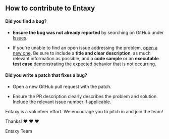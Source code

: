 ## How to contribute to Entaxy

#### **Did you find a bug?**

* **Ensure the bug was not already reported** by searching on GitHub under [Issues](https://github.com/entaxy-project/entaxy/issues).

* If you're unable to find an open issue addressing the problem, [open a new one](https://github.com/entaxy-project/entaxy/issues/new). Be sure to include a **title and clear description**, as much relevant information as possible, and a **code sample** or an **executable test case** demonstrating the expected behavior that is not occurring.

#### **Did you write a patch that fixes a bug?**

* Open a new GitHub pull request with the patch.

* Ensure the PR description clearly describes the problem and solution. Include the relevant issue number if applicable.


Entaxy is a volunteer effort. We encourage you to pitch in and join the team!

Thanks! :heart: :heart: :heart:

Entaxy Team
